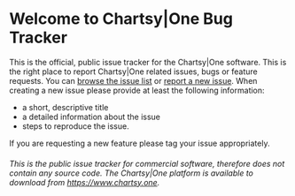 # Welcome to Chartsy|One Bug Tracker
This is the official, public issue tracker for the Chartsy|One software. This is the right place to report Chartsy|One related issues, bugs or feature requests. You can [browse the issue list](https://github.com/chartsyone/bug-tracker/issues) or [report a new issue](https://github.com/chartsyone/bug-tracker/issues/new). When creating a new issue please provide at least the following information:

- a short, descriptive title
- a detailed information about the issue
- steps to reproduce the issue.

If you are requesting a new feature please tag your issue appropriately.

###### This is the public issue tracker for commercial software, therefore does not contain any source code. The Chartsy|One platform is available to download from https://www.chartsy.one.
